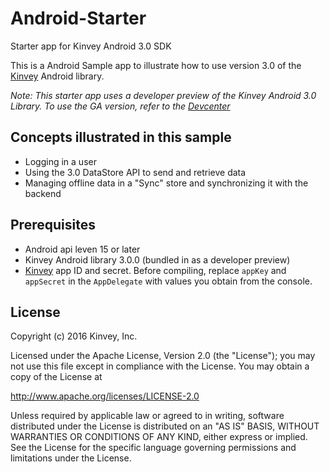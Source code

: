 # Android-Starter
Starter app for Kinvey Android 3.0 SDK

This is a Android Sample app to illustrate how to use version 3.0 of the [Kinvey](http://www.kinvey.com) Android library.

_Note: This starter app uses a developer preview of the Kinvey Android 3.0 Library. To use the GA version, refer to the [Devcenter](http://devcenter.kinvey.com/android)_

## Concepts illustrated in this sample
* Logging in a user
* Using the 3.0 DataStore API to send and retrieve data
* Managing offline data in a "Sync" store and synchronizing it with the backend

## Prerequisites
* Android api leven 15 or later
* Kinvey Android library 3.0.0 (bundled in as a developer preview)
* [Kinvey](https://console.kinvey.com) app ID and secret. Before compiling, replace `appKey` and `appSecret` in the `AppDelegate` with values you obtain from the console.

## License

Copyright (c) 2016 Kinvey, Inc.

Licensed under the Apache License, Version 2.0 (the "License");
you may not use this file except in compliance with the License.
You may obtain a copy of the License at

http://www.apache.org/licenses/LICENSE-2.0

Unless required by applicable law or agreed to in writing, software
distributed under the License is distributed on an "AS IS" BASIS,
WITHOUT WARRANTIES OR CONDITIONS OF ANY KIND, either express or implied.
See the License for the specific language governing permissions and
limitations under the License.

